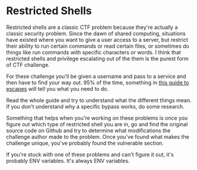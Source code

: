 # Restricted Shells

Restricted shells are a classic CTF problem because they're actually a
classic security problem. Since the dawn of shared computing, situations
have existed where you want to give a user access to a server, but
restrict their ability to run certain commands or read certain files, or
sometimes do things like run commands with specific characters or words.
I think that restricted shells and privilege escalating out of the them
is the purest form of CTF challenge.

For these challenge you'll be given a username and pass to a service and
then have to find your way out. 95% of the time, something in <a
href="https://www.exploit-db.com/docs/english/44592-linux-restricted-shell-bypass-guide.pdf"
target="_blank">this guide to escapes</a> will tell you what you need to
do.

Read the whole guide and try to understand what the different things
mean. If you don't understand why a specific bypass works, do some
research.

Something that helps when you're working on these problems is once you
figure out which type of restricted shell you are in, go and find the
original source code on Github and try to determine what modifications
the challenge author made to the problem. Once you've found what makes
the challenge unique, you've probably found the vulnerable section.

If you're stuck with one of these problems and can't figure it out, it's
probably ENV variables. It's always ENV variables.
